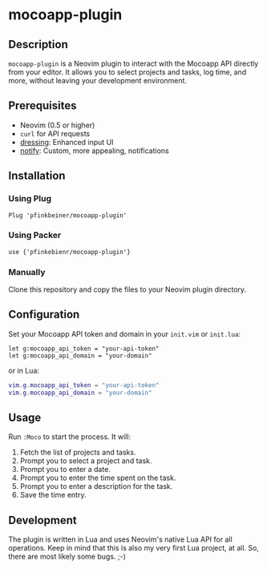 # mocoapp-plugin

## Description

`mocoapp-plugin` is a Neovim plugin to interact with the Mocoapp API directly from your editor. It allows you to select projects and tasks, log time, and more, without leaving your development environment.

## Prerequisites

- Neovim (0.5 or higher)
- `curl` for API requests
- [dressing](https://github.com/stevearc/dressing.nvim): Enhanced input UI
- [notify](https://github.com/rcarriga/nvim-notify): Custom, more appealing, notifications

## Installation

### Using Plug

```
Plug 'pfinkbeiner/mocoapp-plugin'
```

### Using Packer

```
use {'pfinkebienr/mocoapp-plugin'}
```

### Manually

Clone this repository and copy the files to your Neovim plugin directory.

## Configuration

Set your Mocoapp API token and domain in your `init.vim` or `init.lua`:

```vim
let g:mocoapp_api_token = "your-api-token"
let g:mocoapp_api_domain = "your-domain"
```

or in Lua:

```lua
vim.g.mocoapp_api_token = "your-api-token"
vim.g.mocoapp_api_domain = "your-domain"
```

## Usage

Run `:Moco` to start the process. It will:

1. Fetch the list of projects and tasks.
2. Prompt you to select a project and task.
3. Prompt you to enter a date.
4. Prompt you to enter the time spent on the task.
5. Prompt you to enter a description for the task.
6. Save the time entry.

## Development

The plugin is written in Lua and uses Neovim's native Lua API for all operations. Keep in mind that this is also my very first Lua project, at all.
So, there are most likely some bugs. ;-)
